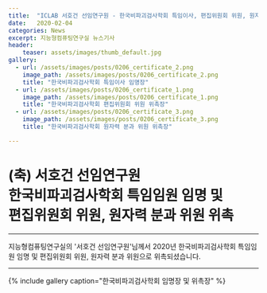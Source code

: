 ```yaml
---
title:  "ICLAB 서호건 선임연구원 - 한국비파괴검사학회 특임이사, 편집위원회 위원, 원자력 분과 위원 위촉"
date:   2020-02-04 
categories: News
excerpt: 지능형컴퓨팅연구실 뉴스기사
header:
    teaser: assets/images/thumb_default.jpg
gallery:
  - url: /assets/images/posts/0206_certificate_2.png
    image_path: /assets/images/posts/0206_certificate_2.png
    title: "한국비파괴검사학회 특임이사 임명장"
  - url: /assets/images/posts/0206_certificate_1.png
    image_path: /assets/images/posts/0206_certificate_1.png
    title: "한국비파괴검사학회 편집위원회 위원 위촉장"
  - url: /assets/images/posts/0206_certificate_3.png
    image_path: /assets/images/posts/0206_certificate_3.png
    title: "한국비파괴검사학회 원자력 분과 위원 위촉장"

---
```

# (축) 서호건 선임연구원 <br> 한국비파괴검사학회 특임임원 임명 및 <br> 편집위원회 위원, 원자력 분과 위원 위촉

---

지능형컴퓨팅연구실의 '서호건 선임연구원'님께서
2020년 한국비파괴검사학회 특임임원 임명 및 편집위원회 위원, 원자력 분과 위원으로 위촉되셨습니다.


---
{% include gallery caption="한국비파괴검사학회 임명장 및 위촉장" %}

